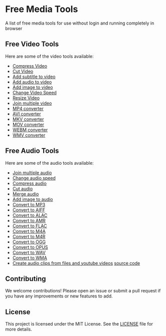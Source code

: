 # Free Media Tools
A list of free media tools for use without login and running completely in browser

## Free Video Tools

Here are some of the video tools available:

- [Compress Video](https://tools.vadoo.tv/compress-video)
- [Cut Video](https://tools.vadoo.tv/cut-video)
- [Add subtitle to video](https://tools.vadoo.tv/add-subtitle-to-video)
- [Add audio to video](https://tools.vadoo.tv/add-audio-to-video)
- [Add image to video](https://tools.vadoo.tv/add-image-to-video)
- [Change Video Speed](https://tools.vadoo.tv/change-video-speed)
- [Resize Video](https://tools.vadoo.tv/resize-video)
- [Join multiple video](https://tools.vadoo.tv/merge-video)
- [MP4 converter](https://tools.vadoo.tv/mp4-converter)
- [AVI converter](https://tools.vadoo.tv/avi-converter)
- [MKV converter](https://tools.vadoo.tv/mkv-converter)
- [MOV converter](https://tools.vadoo.tv/mov-converter)
- [WEBM converter](https://tools.vadoo.tv/webm-converter)
- [WMV converter](https://tools.vadoo.tv/wmv-converter)

## Free Audio Tools

Here are some of the audio tools available:

- [Join multiple audio](https://tools.vadoo.tv/merge-audio)
- [Change audio speed](https://tools.vadoo.tv/change-audio-speed)
- [Compress audio](https://tools.vadoo.tv/compress-audio)
- [Cut audio](https://tools.vadoo.tv/cut-audio)
- [Merge audio](https://tools.vadoo.tv/merge-audio)
- [Add image to audio](https://tools.vadoo.tv/add-image-to-audio)
- [Convert to MP3](https://tools.vadoo.tv/audio-converter/mp3-converter)
- [Convert to AIFF](https://tools.vadoo.tv/audio-converter/aiff-converter)
- [Convert to ALAC](https://tools.vadoo.tv/audio-converter/alac-converter)
- [Convert to AMR](https://tools.vadoo.tv/audio-converter/amr-converter)
- [Convert to FLAC](https://tools.vadoo.tv/audio-converter/flac-converter)
- [Convert to M4A](https://tools.vadoo.tv/audio-converter/m4a-converter)
- [Convert to M4R](https://tools.vadoo.tv/audio-converter/m4r-converter)
- [Convert to OGG](https://tools.vadoo.tv/audio-converter/ogg-converter)
- [Convert to OPUS](https://tools.vadoo.tv/audio-converter/opus-converter)
- [Convert to WAV](https://tools.vadoo.tv/audio-converter/wav-converter)
- [Convert to WMA](https://tools.vadoo.tv/audio-converter/wma-converter)
- [Create audio clips from files and youtube videos](https://katana.tldl.pro/) [source code](https://github.com/callmephilip/katana)

## Contributing

We welcome contributions! Please open an issue or submit a pull request if you have any improvements or new features to add.

## License

This project is licensed under the MIT License. See the [LICENSE](LICENSE) file for more details.
